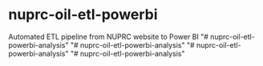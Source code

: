 # nuprc-oil-etl-powerbi
Automated ETL pipeline from NUPRC website to Power BI
"# nuprc-oil-etl-powerbi-analysis" 
"# nuprc-oil-etl-powerbi-analysis" 
"# nuprc-oil-etl-powerbi-analysis" 
"# nuprc-oil-etl-powerbi-analysis" 
